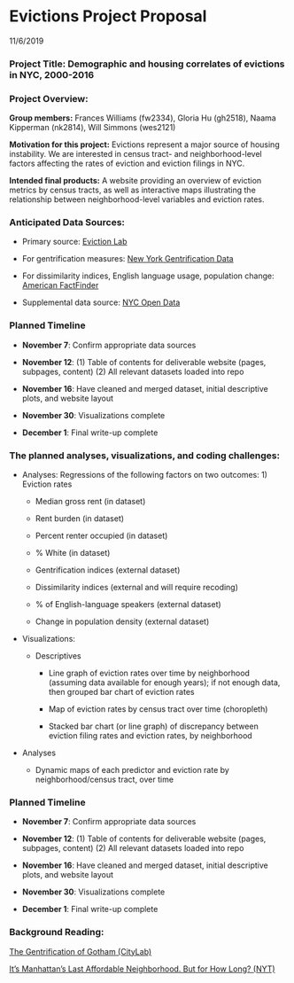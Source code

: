 Evictions Project Proposal
================
11/6/2019

### **Project Title:** Demographic and housing correlates of evictions in NYC, 2000-2016

### **Project Overview:**

**Group members:** Frances Williams (fw2334), Gloria Hu (gh2518), Naama
Kipperman (nk2814), Will Simmons (wes2121)

**Motivation for this project:** Evictions represent a major source of
housing instability. We are interested in census tract- and
neighborhood-level factors affecting the rates of eviction and eviction
filings in NYC.

**Intended final products:** A website providing an overview of eviction
metrics by census tracts, as well as interactive maps illustrating the
relationship between neighborhood-level variables and eviction rates.

### **Anticipated Data Sources:**

  - Primary source: [Eviction Lab](https://evictionlab.org/)

  - For gentrification measures: [New York Gentrification
    Data](https://www.governing.com/gov-data/new-york-gentrification-maps-demographic-data.html)

  - For dissimilarity indices, English language usage, population
    change: [American
    FactFinder](https://factfinder.census.gov/faces/nav/jsf/pages/guided_search.xhtml)

  - Supplemental data source: [NYC Open
    Data](https://www1.nyc.gov/site/planning/data-maps/open-data/dwn-nynta.page)

### Planned Timeline

  - **November 7**: Confirm appropriate data sources

  - **November 12**: (1) Table of contents for deliverable website
    (pages, subpages, content) (2) All relevant datasets loaded into
    repo

  - **November 16**: Have cleaned and merged dataset, initial
    descriptive plots, and website layout

  - **November 30**: Visualizations complete

  - **December 1**: Final write-up complete

### The planned analyses, visualizations, and coding challenges:

  - Analyses: Regressions of the following factors on two outcomes: 1)
    Eviction rates
    
      - Median gross rent (in dataset)
    
      - Rent burden (in dataset)
    
      - Percent renter occupied (in dataset)
    
      - % White (in dataset)
    
      - Gentrification indices (external dataset)
    
      - Dissimilarity indices (external and will require recoding)
    
      - % of English-language speakers (external dataset)
    
      - Change in population density (external dataset)

  - Visualizations:
    
      - Descriptives
        
          - Line graph of eviction rates over time by neighborhood
            (assuming data available for enough years); if not enough
            data, then grouped bar chart of eviction rates
        
          - Map of eviction rates by census tract over time (choropleth)
        
          - Stacked bar chart (or line graph) of discrepancy between
            eviction filing rates and eviction rates, by neighborhood

  - Analyses
    
      - Dynamic maps of each predictor and eviction rate by
        neighborhood/census tract, over time

### Planned Timeline

  - **November 7**: Confirm appropriate data sources

  - **November 12**: (1) Table of contents for deliverable website
    (pages, subpages, content) (2) All relevant datasets loaded into
    repo

  - **November 16**: Have cleaned and merged dataset, initial
    descriptive plots, and website layout

  - **November 30**: Visualizations complete

  - **December 1**: Final write-up complete

### Background Reading:

[The Gentrification of Gotham
(CityLab)](https://www.citylab.com/life/2017/04/the-gentrification-of-gotham/524694/)

[It’s Manhattan’s Last Affordable Neighborhood. But for How Long?
(NYT)](https://www.nytimes.com/2019/09/27/nyregion/inwood-manhattan-affordable-housing.html)
